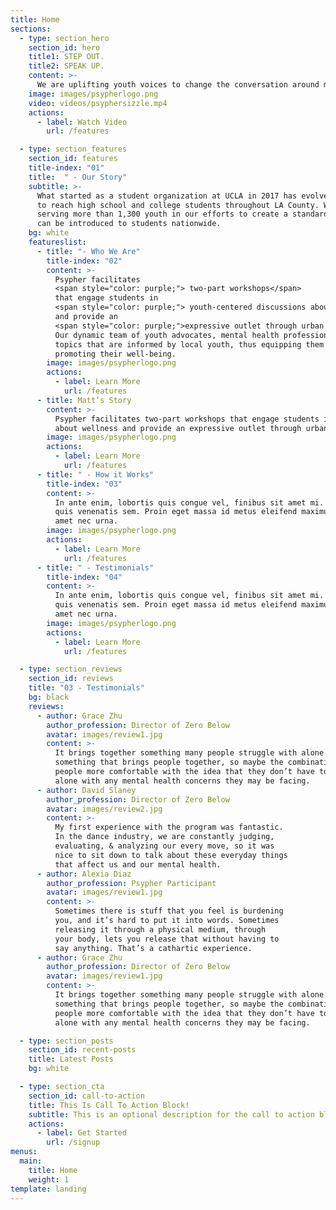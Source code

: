 ```yaml
---
title: Home
sections:
  - type: section_hero
    section_id: hero
    title1: STEP OUT.
    title2: SPEAK UP.
    content: >-
      We are uplifting youth voices to change the conversation around mental health.
    image: images/psypherlogo.png
    video: videos/psyphersizzle.mp4
    actions:
      - label: Watch Video
        url: /features

  - type: section_features
    section_id: features
    title-index: "01"
    title:  " - Our Story"
    subtitle: >-
      What started as a student organization at UCLA in 2017 has evolved into a nonprofit that is working 
      to reach high school and college students throughout LA County. We have hosted over 60 workshops 
      serving more than 1,300 youth in our efforts to create a standard for wellness education that 
      can be introduced to students nationwide.
    bg: white
    featureslist:
      - title: "- Who We Are"
        title-index: "02"
        content: >-
          Psypher facilitates 
          <span style="color: purple;"> two-part workshops</span>
          that engage students in 
          <span style="color: purple;"> youth-centered discussions about wellness </span>
          and provide an 
          <span style="color: purple;">expressive outlet through urban dance.</span>
          Our dynamic team of youth advocates, mental health professionals, and urban dancers create workshops around
          topics that are informed by local youth, thus equipping them with relevant knowledge for navigating and
          promoting their well-being. 
        image: images/psypherlogo.png
        actions:
          - label: Learn More
            url: /features
      - title: Matt’s Story
        content: >-
          Psypher facilitates two-part workshops that engage students in youth-centered discussions 
          about wellness and provide an expressive outlet through urban dance. 
        image: images/psypherlogo.png
        actions:
          - label: Learn More
            url: /features
      - title: " - How it Works"
        title-index: "03"
        content: >-
          In ante enim, lobortis quis congue vel, finibus sit amet mi. Aenean
          quis venenatis sem. Proin eget massa id metus eleifend maximus sit
          amet nec urna.
        image: images/psypherlogo.png
        actions:
          - label: Learn More
            url: /features
      - title: " - Testimonials"
        title-index: "04"
        content: >-
          In ante enim, lobortis quis congue vel, finibus sit amet mi. Aenean
          quis venenatis sem. Proin eget massa id metus eleifend maximus sit
          amet nec urna.
        image: images/psypherlogo.png
        actions:
          - label: Learn More
            url: /features

  - type: section_reviews
    section_id: reviews
    title: "03 - Testimonials"
    bg: black
    reviews:
      - author: Grace Zhu 
        author_profession: Director of Zero Below
        avatar: images/review1.jpg
        content: >-
          It brings together something many people struggle with alone and 
          something that brings people together, so maybe the combination can help get
          people more comfortable with the idea that they don’t have to struggle 
          alone with any mental health concerns they may be facing.
      - author: David Slaney
        author_profession: Director of Zero Below
        avatar: images/review2.jpg
        content: >-
          My first experience with the program was fantastic.
          In the dance industry, we are constantly judging,
          evaluating, & analyzing our every move, so it was
          nice to sit down to talk about these everyday things
          that affect us and our mental health.
      - author: Alexia Diaz
        author_profession: Psypher Participant
        avatar: images/review1.jpg
        content: >-
          Sometimes there is stuff that you feel is burdening
          you, and it’s hard to put it into words. Sometimes
          releasing it through a physical medium, through
          your body, lets you release that without having to
          say anything. That’s a cathartic experience.
      - author: Grace Zhu 
        author_profession: Director of Zero Below
        avatar: images/review1.jpg
        content: >-
          It brings together something many people struggle with alone and 
          something that brings people together, so maybe the combination can help get
          people more comfortable with the idea that they don’t have to struggle 
          alone with any mental health concerns they may be facing.

  - type: section_posts
    section_id: recent-posts
    title: Latest Posts
    bg: white

  - type: section_cta
    section_id: call-to-action
    title: This Is Call To Action Block!
    subtitle: This is an optional description for the call to action block.
    actions:
      - label: Get Started
        url: /signup
menus:
  main:
    title: Home
    weight: 1
template: landing
---
```

